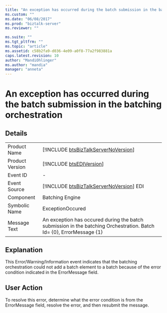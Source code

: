 ```yaml
---
title: "An exception has occurred during the batch submission in the batching orchestration | Microsoft Docs"
ms.custom: ""
ms.date: "06/08/2017"
ms.prod: "biztalk-server"
ms.reviewer: ""

ms.suite: ""
ms.tgt_pltfrm: ""
ms.topic: "article"
ms.assetid: c58b2fa9-d036-4e09-a0f8-77a2f983881a
caps.latest.revision: 10
author: "MandiOhlinger"
ms.author: "mandia"
manager: "anneta"
---
```

# An exception has occurred during the batch submission in the batching orchestration
## Details  
  
|                 |                                                                                                                     |
|-----------------|---------------------------------------------------------------------------------------------------------------------|
|  Product Name   |                 [!INCLUDE [btsBizTalkServerNoVersion](../includes/btsbiztalkservernoversion-md.md)]                 |
| Product Version |                             [!INCLUDE [btsEDIVersion](../includes/btsediversion-md.md)]                             |
|    Event ID     |                                                          -                                                          |
|  Event Source   |               [!INCLUDE [btsBizTalkServerNoVersion](../includes/btsbiztalkservernoversion-md.md)] EDI               |
|    Component    |                                                   Batching Engine                                                   |
|  Symbolic Name  |                                                  ExceptionOccured                                                   |
|  Message Text   | An exception has occured during the batch submission in the batching Orchestration. Batch Id= {0}, ErrorMessage {1} |
  
## Explanation  
 This Error/Warning/Information event indicates that the batching orchestration could not add a batch element to a batch because of the error condition indicated in the ErrorMessage field.  
  
## User Action  
 To resolve this error, determine what the error condition is from the ErrorMessage field, resolve the error, and then resubmit the message.